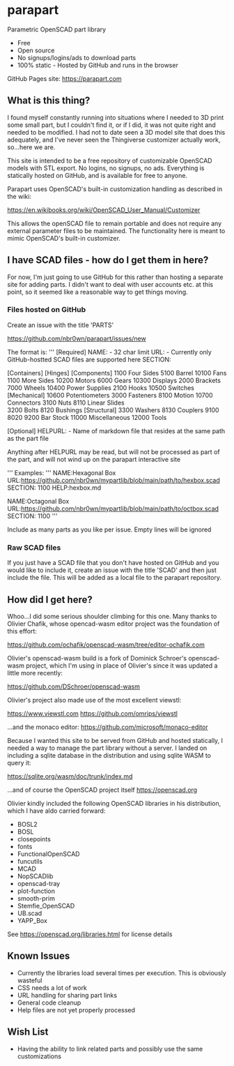# parapart

Parametric OpenSCAD part library
- Free
- Open source
- No signups/logins/ads to download parts
- 100% static - Hosted by GitHub and runs in the browser


GitHub Pages site:
https://parapart.com


## What is this thing?
I found myself constantly running into situations where I needed to 3D print some small
part, but I couldn't find it, or if I did, it was not quite right and needed to be 
modified.  I had not to date seen a 3D model site that does this adequately, and I've
never seen the Thingiverse customizer actually work, so...here we are.

This site is intended to be a free repository of customizable OpenSCAD models with STL export. No logins, no signups, no ads.  Everything is statically hosted on GitHub, and is available for free to anyone.

Parapart uses OpenSCAD's built-in customization handling as described in the wiki:

https://en.wikibooks.org/wiki/OpenSCAD_User_Manual/Customizer

This allows the openSCAD file to remain portable and does not require any external parameter
files to be maintained.  The functionality here is meant to mimic OpenSCAD's built-in
customizer.

## I have SCAD files - how do I get them in here?
For now, I'm just going to use GitHub for this rather than hosting a separate site for adding parts.  I didn't want to deal with user accounts etc. at this point, so it seemed like a reasonable way to get things moving.

### Files hosted on GitHub
Create an issue with the title 'PARTS'

https://github.com/nbr0wn/parapart/issues/new

The format is:
'''
[Required]
NAME:<name of part> - 32 char limit
URL:<url of part file> - Currently only GitHub-hostted SCAD files are supported here
SECTION: <Pick one number from the list below>

[Containers]         [Hinges]               [Components]
1100 Four Sides      5100 Barrel            10100 Fans
1100 More Sides                             10200 Motors
                     6000 Gears             10300 Displays
2000 Brackets        7000 Wheels            10400 Power Supplies
2100 Hooks                                  10500 Switches
                     [Mechanical]           10600 Potentiometers
3000 Fasteners       8100 Motion            10700 Connectors
3100 Nuts            8110 Linear Slides     
3200 Bolts           8120 Bushings          [Structural]
3300 Washers         8130 Couplers          9100 8020
                                            9200 Bar Stock
11000 Miscellaneous
12000 Tools


[Optional]
HELPURL:<help file name> - Name of markdown file that resides at the same path as the part file

Anything after HELPURL may be read, but will not be processed as part of the part, and will not 
wind up on the parapart interactive site

'''
Examples:
'''
NAME:Hexagonal Box
URL:https://github.com/nbr0wn/mypartlib/blob/main/path/to/hexbox.scad
SECTION: 1100
HELP:hexbox.md

NAME:Octagonal Box
URL:https://github.com/nbr0wn/mypartlib/blob/main/path/to/octbox.scad
SECTION: 1100
'''

Include as many parts as you like per issue.  Empty lines will be ignored

### Raw SCAD files
If you just have a SCAD file that you don't have hosted on GitHub and you would like to include it, create an issue with the title 'SCAD' and then just include the file.  This will be added as a local file to the parapart repository.

## How did I get here?

Whoo...I did some serious shoulder climbing for this one.  Many thanks to Olivier Chafik, whose opencad-wasm editor project was the foundation of this effort:

https://github.com/ochafik/openscad-wasm/tree/editor-ochafik.com

Olivier's openscad-wasm build is a fork of Dominick Schroer's openscad-wasm project, which I'm using in place of Olivier's since it was updated a little more recently:

https://github.com/DSchroer/openscad-wasm

Olivier's project also made use of the most excellent viewstl:

https://www.viewstl.com
https://github.com/omrips/viewstl

...and the monaco editor:
https://github.com/microsoft/monaco-editor

Because I wanted this site to be served from GitHub and hosted statically, I needed a way 
to manage the part library without a server.  I landed on including a sqlite 
database in the distribution and using sqlite WASM to query it:

https://sqlite.org/wasm/doc/trunk/index.md

...and of course the OpenSCAD project itself
https://openscad.org


Olivier kindly included the following OpenSCAD libraries in his distribution, which I have aldo carried forward:

- BOSL2
- BOSL
- closepoints
- fonts
- FunctionalOpenSCAD
- funcutils
- MCAD
- NopSCADlib
- openscad-tray
- plot-function
- smooth-prim
- Stemfie_OpenSCAD
- UB.scad
- YAPP_Box


See https://openscad.org/libraries.html for license details 


## Known Issues
- Currently the libraries load several times per execution. This is obviously wasteful
- CSS needs a lot of work
- URL handling for sharing part links 
- General code cleanup
- Help files are not yet properly processed

## Wish List
- Having the ability to link related parts and possibly use the same customizations
